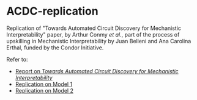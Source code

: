 # ACDC-replication
Replication of "Towards Automated Circuit Discovery for Mechanistic Interpretability" paper, by Arthur Conmy _et al._, part of the process of upskilling in Mechanistic Interpretability by Juan Belieni and Ana Carolina Erthal, funded by the Condor Initiative.

Refer to:
* [Report on _Towards Automated Circuit Discovery for Mechanistic Interpretability_](report.pdf)
* [Replication on Model 1](notebooks/attn_only_2L_half.ipynb)
* [Replication on Model 2](notebooks/redwood_attn_2l.ipynb.ipynb)

